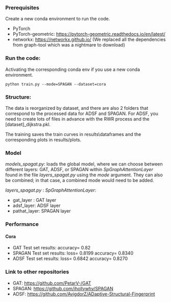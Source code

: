 ### Prerequisites

Create a new conda environment to run the code.

- PyTorch
- PyTorch-geometric: https://pytorch-geometric.readthedocs.io/en/latest/
- networkx: https://networkx.github.io/
(We replaced all the dependencies from graph-tool which was a nightmare to download)


### Run the code:
Activating the corresponding conda env if you use a new conda environment.

```
python train.py --mode=SPAGAN --dataset=cora
```

### Structure:

The data is reorganized by dataset, and there are also 2 folders that correspond to the processed data for ADSF and SPAGAN.
For ADSF, you need to create lots of files in advance with the RWR process and the [dataset]_dijkstra.pkl.

The training saves the train curves in results\dataframes and the corresponding plots in results/plots.

### Model

*models_spagat.py*: loads the global model, where we can choose between different layers: GAT, ADSF, or SPAGAN within *SpGraphAttentionLayer* found in the file *layers_spagat.py* using the *mode* argument. They can also be combined; in that case, a combined mode would need to be added.

*layers_spagat.py* : *SpGraphAttentionLayer*:
- gat_layer : GAT layer
- adsf_layer: ADSF layer
- pathat_layer: SPAGAN layer


### Performance

#### Cora 

- GAT Test set results: accuracy= 0.82
- SPAGAN Test set results: loss= 0.8199 accuracy= 0.8340
- ADSF Test set results: loss= 0.6842 accuracy= 0.8270


### Link to other repositories

- GAT: https://github.com/PetarV-/GAT
- SPAGAN: https://github.com/ihollywhy/SPAGAN
- ADSF: https://github.com/AvigdorZ/ADaptive-Structural-Fingerprint